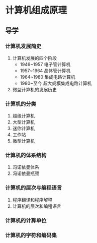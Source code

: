 # 计算机组成原理
## 导学
### 计算机发展简史
1. 计算机发展的四个阶段
    - 1946~1957 电子管计算机
    - 1957~1964 晶体管计算机
    - 1964~1980 集成电路计算机 
    - 1980~至今  超大规模集成电路计算机
2. 微型计算机的发展历史
### 计算机的分类
1. 超级计算机
2. 大型计算机
3. 迷你计算机
4. 工作站
5. 微型计算机
### 计算机的体系结构
1. 冯诺依曼体系
2. 冯诺依曼瓶颈
### 计算机的层次与编程语言
1. 程序翻译和程序解释
2. 计算机的层次和编程语言
### 计算机的计算单位
### 计算机的字符和编码集
##
##
##
